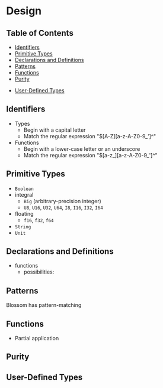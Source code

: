 # Design


## Table of Contents

- [Identifiers](#identifiers)
- [Primitive Types](#primitive-types)
- [Declarations and Definitions](#declarations-and-definitions)
- [Patterns](#patterns)
- [Functions](#functions)
- [Purity](#purity)
<!-- - [Parametric Types](#parametric-types) -->
- [User-Defined Types](#user-defined-types)


## Identifiers

- Types
    - Begin with a capital letter
    - Match the regular expression "$\[A-Z\]\[a-z-A-Z0-9_'\]^"
- Functions
    - Begin with a lower-case letter or an underscore
    - Match the regular expression "$\[a-z_\]\[a-z-A-Z0-9_'\]^"


## Primitive Types

- `Boolean`
- integral
    - `Big` (arbitrary-precision integer)
    - `U8`, `U16`, `U32`, `U64`, `I8`, `I16`, `I32`, `I64`
- floating
    - `f16`, `f32`, `f64`
- `String`
- `Unit`


## Declarations and Definitions

- functions
    - possibilities:


## Patterns

Blossom has pattern-matching


## Functions

- Partial application


## Purity


<!-- ## Parametric Types -->


## User-Defined Types
